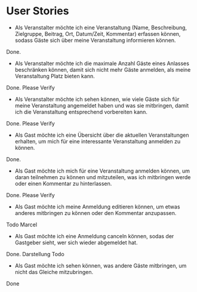 # User Stories

* Als Veranstalter möchte ich eine Veranstaltung (Name, Beschreibung, Zielgruppe, Beitrag, Ort, Datum/Zeit, Kommentar) erfassen können, sodass Gäste sich über meine Veranstaltung informieren können.

Done.

* Als Veranstalter möchte ich die maximale Anzahl Gäste eines Anlasses beschränken können, damit sich nicht mehr Gäste anmelden, als meine Veranstaltung Platz bieten kann.

Done. Please Verify


* Als Veranstalter möchte ich sehen können, wie viele Gäste sich für meine Veranstaltung angemeldet haben und was sie mitbringen, damit ich die Veranstaltung entsprechend vorbereiten kann.

Done. Please Verify

* Als Gast möchte ich eine Übersicht über die aktuellen Veranstaltungen erhalten, um mich für eine interessante Veranstaltung anmelden zu können.

Done. 

* Als Gast möchte ich mich für eine Veranstaltung anmelden können, um daran teilnehmen zu können und mitzuteilen, was ich mitbringen werde oder einen Kommentar zu hinterlassen.

Done. Please Verify

* Als Gast möchte ich meine Anmeldung editieren können, um etwas anderes mitbringen zu können oder den Kommentar anzupassen.

Todo Marcel

* Als Gast möchte ich eine Anmeldung canceln können, sodas der Gastgeber sieht, wer sich wieder abgemeldet hat.

Done. Darstellung Todo

* Als Gast möchte ich sehen können, was andere Gäste mitbringen, um nicht das Gleiche mitzubringen.

Done
